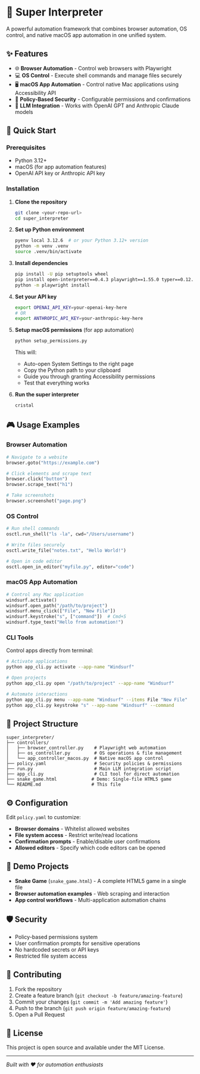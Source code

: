 # 🤖 Super Interpreter

A powerful automation framework that combines browser automation, OS control, and native macOS app automation in one unified system.

## ✨ Features

- 🌐 **Browser Automation** - Control web browsers with Playwright
- 💻 **OS Control** - Execute shell commands and manage files securely
- 🖥️ **macOS App Automation** - Control native Mac applications using Accessibility API
- 🎯 **Policy-Based Security** - Configurable permissions and confirmations
- 🤖 **LLM Integration** - Works with OpenAI GPT and Anthropic Claude models

## 🚀 Quick Start

### Prerequisites
- Python 3.12+
- macOS (for app automation features)
- OpenAI API key or Anthropic API key

### Installation

1. **Clone the repository**
   ```bash
   git clone <your-repo-url>
   cd super_interpreter
   ```

2. **Set up Python environment**
   ```bash
   pyenv local 3.12.6  # or your Python 3.12+ version
   python -m venv .venv
   source .venv/bin/activate
   ```

3. **Install dependencies**
   ```bash
   pip install -U pip setuptools wheel
   pip install open-interpreter==0.4.3 playwright==1.55.0 typer==0.12.5
   python -m playwright install
   ```

4. **Set your API key**
   ```bash
   export OPENAI_API_KEY=your-openai-key-here
   # OR
   export ANTHROPIC_API_KEY=your-anthropic-key-here
   ```

5. **Setup macOS permissions** (for app automation)
   ```bash
   python setup_permissions.py
   ```
   This will:
   - Auto-open System Settings to the right page
   - Copy the Python path to your clipboard
   - Guide you through granting Accessibility permissions
   - Test that everything works

6. **Run the super interpreter**
   ```bash
   cristal
   ```

## 🎮 Usage Examples

### Browser Automation
```python
# Navigate to a website
browser.goto("https://example.com")

# Click elements and scrape text
browser.click("button")
browser.scrape_text("h1")

# Take screenshots
browser.screenshot("page.png")
```

### OS Control
```python
# Run shell commands
osctl.run_shell("ls -la", cwd="/Users/username")

# Write files securely
osctl.write_file("notes.txt", "Hello World!")

# Open in code editor
osctl.open_in_editor("myfile.py", editor="code")
```

### macOS App Automation
```python
# Control any Mac application
windsurf.activate()
windsurf.open_path("/path/to/project")
windsurf.menu_click(["File", "New File"])
windsurf.keystroke("s", ["command"])  # Cmd+S
windsurf.type_text("Hello from automation!")
```

### CLI Tools

Control apps directly from terminal:
```bash
# Activate applications
python app_cli.py activate --app-name "Windsurf"

# Open projects
python app_cli.py open "/path/to/project" --app-name "Windsurf"

# Automate interactions
python app_cli.py menu --app-name "Windsurf" --items File "New File"
python app_cli.py keystroke "s" --app-name "Windsurf" --command
```

## 📁 Project Structure

```
super_interpreter/
├── controllers/
│   ├── browser_controller.py    # Playwright web automation
│   ├── os_controller.py         # OS operations & file management
│   └── app_controller_macos.py  # Native macOS app control
├── policy.yaml                  # Security policies & permissions
├── run.py                       # Main LLM integration script
├── app_cli.py                   # CLI tool for direct automation
├── snake_game.html             # Demo: Single-file HTML5 game
└── README.md                   # This file
```

## ⚙️ Configuration

Edit `policy.yaml` to customize:

- **Browser domains** - Whitelist allowed websites
- **File system access** - Restrict write/read locations
- **Confirmation prompts** - Enable/disable user confirmations
- **Allowed editors** - Specify which code editors can be opened

## 🎯 Demo Projects

- **Snake Game** (`snake_game.html`) - A complete HTML5 game in a single file
- **Browser automation examples** - Web scraping and interaction
- **App control workflows** - Multi-application automation chains

## 🛡️ Security

- Policy-based permissions system
- User confirmation prompts for sensitive operations
- No hardcoded secrets or API keys
- Restricted file system access

## 🤝 Contributing

1. Fork the repository
2. Create a feature branch (`git checkout -b feature/amazing-feature`)
3. Commit your changes (`git commit -m 'Add amazing feature'`)
4. Push to the branch (`git push origin feature/amazing-feature`)
5. Open a Pull Request

## 📜 License

This project is open source and available under the MIT License.

---

*Built with ❤️ for automation enthusiasts*